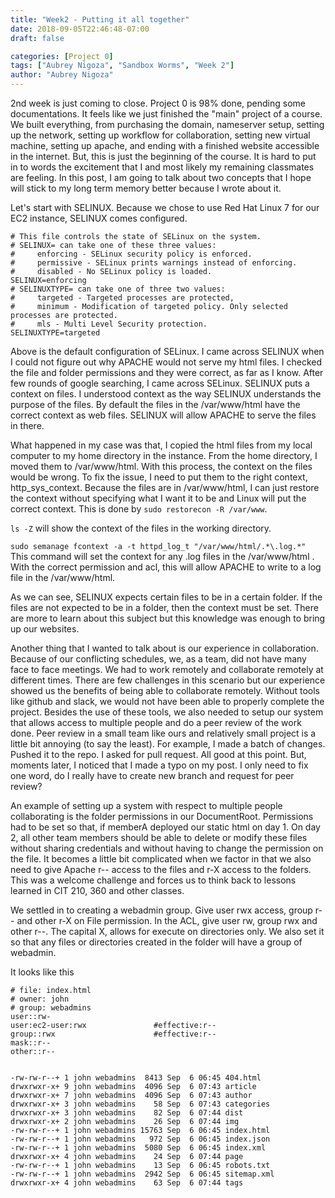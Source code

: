 ```yaml
---
title: "Week2 - Putting it all together"
date: 2018-09-05T22:46:48-07:00
draft: false

categories: [Project 0]
tags: ["Aubrey Nigoza", "Sandbox Worms", "Week 2"]
author: "Aubrey Nigoza"
---
```

2nd week is just coming to close. Project 0 is 98% done, pending some documentations. It feels like we just finished the "main" project of a course. We built everything, from purchasing the domain, nameserver setup, setting up the network, setting up workflow for collaboration, setting new virtual machine, setting up apache, and ending with a finished website accessible in the internet. But, this is just the beginning of the course. It is hard to put in to words the excitement that I and most likely my remaining classmates are feeling. In this post, I am going to talk about two concepts that I hope will stick to my long term memory better because I wrote about it.

Let's start with SELINUX. Because we chose to use Red Hat Linux 7 for our EC2 instance, SELINUX comes configured. 
        
     
	# This file controls the state of SELinux on the system.  
    # SELINUX= can take one of these three values:  
	#     enforcing - SELinux security policy is enforced.  
    #     permissive - SELinux prints warnings instead of enforcing.  
    #     disabled - No SELinux policy is loaded.  
	SELINUX=enforcing  
	# SELINUXTYPE= can take one of three two values:  
	#     targeted - Targeted processes are protected,  
	#     minimum - Modification of targeted policy. Only selected processes are protected.  
	#     mls - Multi Level Security protection.  
	SELINUXTYPE=targeted

Above is the default configuration of SELinux. I came across SELINUX when I could not figure out why APACHE would not serve my html files. I checked the file and folder permissions and they were correct, as far as I know. After few rounds of google searching, I came across SELinux. SELINUX puts a context on files. I understood context as the way SELINUX understands the purpose of the files. By default the files in the /var/www/html have the correct context as web files. SELINUX will allow APACHE to serve the files in there. 

What happened in my case was that, I copied the html files from my local computer to my home directory in the instance. From the home directory, I moved them to /var/www/html. With this process, the context on the files would be wrong. To fix the issue, I need to put them to the right context, http_sys_context. Because the files are in /var/www/html, I can just restore the context without specifying what I want it to be and Linux will put the correct context. This is done by ```sudo restorecon -R /var/www```. 

```ls -Z``` will show the context of the files in the working directory.

 
```sudo semanage fcontext -a -t httpd_log_t "/var/www/html/.*\.log.*"``` This command will set the context for any .log files in the /var/www/html . With the correct permission and acl, this will allow APACHE to write to a log file in the /var/www/html. 

As we can see, SELINUX expects certain files to be in a certain folder. If the files are not expected to be in a folder, then the context must be set. There are more to learn about this subject but this knowledge was enough to bring up our websites.

Another thing that I wanted to talk about is our experience in collaboration. Because of our conflicting schedules, we, as a team, did not have many face to face meetings. We had to work remotely and collaborate remotely at different times. There are few challenges in this scenario but our experience showed us the benefits of being able to collaborate remotely. Without tools like github and slack, we would not have been able to properly complete the project. Besides the use of these tools, we also needed to setup our system that allows access to multiple people and do a peer review of the work done. Peer review in a small team like ours and relatively small project is a little bit annoying (to say the least). For example, I made a batch of changes. Pushed it to the repo. I asked for pull request. All good at this point. But, moments later, I noticed that I made a typo on my post. I only need to fix one word, do I really have to create new branch and request for peer review? 

An example of setting up a system with respect to multiple people collaborating is the folder permissions in our DocumentRoot. Permissions had to be set so that, if memberA deployed our static html on day 1. On day 2, all other team members should be able to delete or modify these files without sharing credentials and without having to change the permission on the file. It becomes a little bit complicated when we factor in that we also need to give Apache r-- access to the files and r-X access to the folders. This was a welcome challenge and forces us to think back to lessons learned in CIT 210, 360 and other classes. 

We settled in to creating a webadmin group. Give user rwx access, group r-- and other r-X on File permission. In the ACL, give user rw, group rwx and other r--. The capital X, allows for execute on directories only. We also set it so that any files or directories created in the folder will have a group of webadmin.

It looks like this

	# file: index.html
	# owner: john
	# group: webadmins
	user::rw-
	user:ec2-user:rwx               #effective:r--
	group::rwx                      #effective:r--
	mask::r--
	other::r--


	-rw-rw-r--+ 1 john webadmins  8413 Sep  6 06:45 404.html
	drwxrwxr-x+ 9 john webadmins  4096 Sep  6 07:43 article
	drwxrwxr-x+ 7 john webadmins  4096 Sep  6 07:43 author
	drwxrwxr-x+ 3 john webadmins    58 Sep  6 07:43 categories
	drwxrwxr-x+ 3 john webadmins    82 Sep  6 07:44 dist
	drwxrwxr-x+ 2 john webadmins    26 Sep  6 07:44 img
	-rw-rw-r--+ 1 john webadmins 15763 Sep  6 06:45 index.html
	-rw-rw-r--+ 1 john webadmins   972 Sep  6 06:45 index.json
	-rw-rw-r--+ 1 john webadmins  5080 Sep  6 06:45 index.xml
	drwxrwxr-x+ 4 john webadmins    24 Sep  6 07:44 page
	-rw-rw-r--+ 1 john webadmins    13 Sep  6 06:45 robots.txt
	-rw-rw-r--+ 1 john webadmins  2942 Sep  6 06:45 sitemap.xml
	drwxrwxr-x+ 4 john webadmins    63 Sep  6 07:44 tags



  
